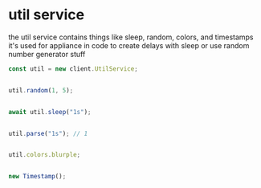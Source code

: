 # util service
the util service contains things like sleep, random, colors, and timestamps<br>
it's used for appliance in code to create delays with sleep or use random number generator stuff
```js
const util = new client.UtilService;


util.random(1, 5);


await util.sleep("1s");


util.parse("1s"); // 1


util.colors.blurple;


new Timestamp();
```
